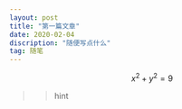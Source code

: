 ```yaml
---
layout: post
title: "第一篇文章"
date: 2020-02-04
discription: "随便写点什么"
tag: 随笔
---
```


$$x^2+y^2=9$$
>>hint
